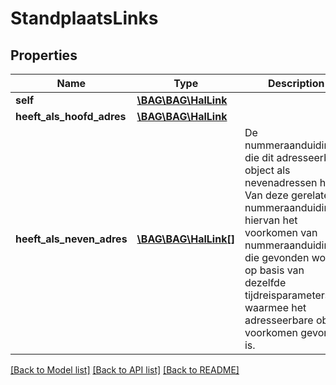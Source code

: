 # StandplaatsLinks

## Properties
Name | Type | Description | Notes
------------ | ------------- | ------------- | -------------
**self** | [**\BAG\BAG\HalLink**](HalLink.md) |  | 
**heeft_als_hoofd_adres** | [**\BAG\BAG\HalLink**](HalLink.md) |  | 
**heeft_als_neven_adres** | [**\BAG\BAG\HalLink[]**](HalLink.md) | De nummeraanduidingen die dit adresseerbare object als nevenadressen heeft. Van deze gerelateerd nummeraanduiding: hiervan het voorkomen van nummeraanduiding die gevonden wordt op basis van dezelfde tijdreisparameters als waarmee het adresseerbare object voorkomen gevonden is. | [optional] 

[[Back to Model list]](../../README.md#documentation-for-models) [[Back to API list]](../../README.md#documentation-for-api-endpoints) [[Back to README]](../../README.md)

